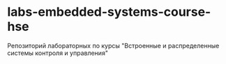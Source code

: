 # labs-embedded-systems-course-hse
Репозиторий лабораторных по курсы "Встроенные и распределенные системы контроля и управления"
